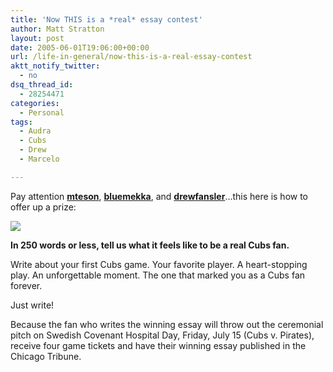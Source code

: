 ```yaml
---
title: 'Now THIS is a *real* essay contest'
author: Matt Stratton
layout: post
date: 2005-06-01T19:06:00+00:00
url: /life-in-general/now-this-is-a-real-essay-contest
aktt_notify_twitter:
  - no
dsq_thread_id:
  - 28254471
categories:
  - Personal
tags:
  - Audra
  - Cubs
  - Drew
  - Marcelo

---
```

Pay attention <span class="ljuser" style="white-space: nowrap;"><a href="http://mteson.livejournal.com/"><strong>mteson</strong></a></span>, <span class="ljuser" style="white-space: nowrap;"><a href="http://bluemekka.livejournal.com/"><strong>bluemekka</strong></a></span>, and <span class="ljuser" style="white-space: nowrap;"><a href="http://drewfansler.livejournal.com/"><strong>drewfansler</strong></a></span>&#8230;this here is how to offer up a prize:

![][1]

<!--StartFragment -->

****In 250 words or less, tell us what it feels like to be a real Cubs fan.****

Write about your first Cubs game. Your favorite player. A heart-stopping play. An unforgettable moment. The one that marked you as a Cubs fan forever.

Just write!

Because the fan who writes the winning essay will throw out the ceremonial pitch on Swedish Covenant Hospital Day, Friday, July 15 (Cubs v. Pirates), receive four game tickets and have their winning essay published in the Chicago Tribune.

 [1]: http://chicago.cubs.mlb.com/chc/images/sweepstakes/logo_sch.jpg